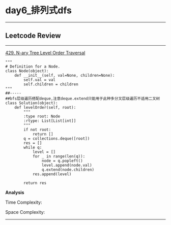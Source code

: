 # day6_排列式dfs

---

## Leetcode Review

---

[429. N-ary Tree Level Order Traversal](https://leetcode.com/problems/n-ary-tree-level-order-traversal/)

```
"""
# Definition for a Node.
class Node(object):
    def __init__(self, val=None, children=None):
        self.val = val
        self.children = children
"""
##-----
##bfs层级遍历搭配deque,注意deque.extend只能用于此种多分叉层级遍历不适用二叉树
class Solution(object):
    def levelOrder(self, root):
        """
        :type root: Node
        :rtype: List[List[int]]
        """
        if not root:
            return []
        q = collections.deque([root])
        res = []
        while q:
            level = []
            for _ in range(len(q)):
                node = q.popleft()
                level.append(node.val)
                q.extend(node.children)
            res.append(level)
            
        return res
```
**Analysis**

Time Complexity: 

Space Complexity: 

---
